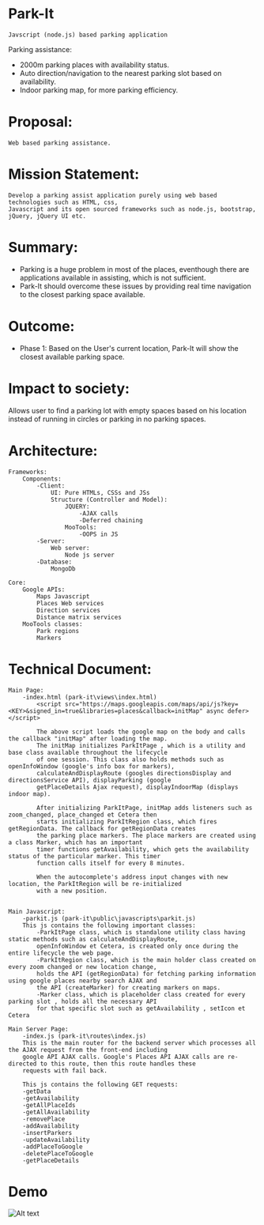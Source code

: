 # Park-It
    Javscript (node.js) based parking application
Parking assistance:
* 2000m parking places with availability status.
* Auto direction/navigation to the nearest parking slot based on availability.
* Indoor parking map, for more parking efficiency.

# Proposal:
    Web based parking assistance.

# Mission Statement:
    Develop a parking assist application purely using web based technologies such as HTML, css, 
    Javascript and its open sourced frameworks such as node.js, bootstrap, jQuery, jQuery UI etc.
    
# Summary:
  * Parking is a huge problem in most of the places, eventhough there are applications available in assisting, which is not sufficient. 
  * Park-It should overcome these issues by providing real time navigation to the closest parking space available.

# Outcome:
  * Phase 1: Based on the User's current location, Park-It will show the closest available parking space.

# Impact to society:
  Allows user to find a parking lot with empty spaces based on his location instead of running in circles or
  parking in no parking spaces.

# Architecture:
	Frameworks:
		Components:
			-Client:
				UI: Pure HTMLs, CSSs and JSs
				Structure (Controller and Model): 
					JQUERY:
						-AJAX calls
						-Deferred chaining
					MooTools:
						-OOPS in JS
			-Server:
				Web server:
					Node js server
			-Database:
				MongoDb

	Core:
		Google APIs:
			Maps Javascript
			Places Web services
			Direction services
			Distance matrix services
		MooTools classes:
			Park regions
			Markers
			
# Technical Document:
	Main Page:
		-index.html (park-it\views\index.html)
			<script src="https://maps.googleapis.com/maps/api/js?key=<KEY>&signed_in=true&libraries=places&callback=initMap" async defer></script>

			The above script loads the google map on the body and calls the callback "initMap" after loading the map.
			The initMap initializes ParkItPage , which is a utility and base class available throughout the lifecycle
			of one session. This class also holds methods such as openInfoWindow (google's info box for markers), 
			calculateAndDisplayRoute (googles directionsDisplay and directionsService API), displayParking (google 
			getPlaceDetails Ajax request), displayIndoorMap (displays indoor map).

			After initializing ParkItPage, initMap adds listeners such as zoom_changed, place_changed et Cetera then
			starts initializing ParkItRegion class, which fires getRegionData. The callback for getRegionData creates 
			the parking place markers. The place markers are created using a class Marker, which has an important 
			timer functions getAvailability, which gets the availability status of the particular marker. This timer
			function calls itself for every 8 minutes.

			When the autocomplete's address input changes with new location, the ParkItRegion will be re-initialized
			with a new position.

		
	Main Javascript:
		-parkit.js (park-it\public\javascripts\parkit.js)
		This js contains the following important classes:
			-ParkItPage class, which is standalone utility class having static methods such as calculateAndDisplayRoute,
			openInfoWindow et Cetera, is created only once during the entire lifecycle the web page.
			-ParkItRegion class, which is the main holder class created on every zoom changed or new location change,
			holds the API (getRegionData) for fetching parking information using google places nearby search AJAX and
			the API (createMarker) for creating markers on maps.
			-Marker class, which is placeholder class created for every parking slot , holds all the necessary API
			for that specific slot such as getAvailability , setIcon et Cetera

	Main Server Page:
		-index.js (park-it\routes\index.js)
		This is the main router for the backend server which processes all the AJAX request from the front-end including 
		google API AJAX calls. Google's Places API AJAX calls are re-directed to this route, then this route handles these
		requests with fail back.

		This js contains the following GET requests:
		-getData
		-getAvailability
		-getAllPlaceIds
		-getAllAvailability
		-removePlace
		-addAvailability
		-insertParkers
		-updateAvailability
		-addPlaceToGoogle
		-deletePlaceToGoogle
		-getPlaceDetails
# Demo
![Alt text](/artifacts/images/ParkItGIF.gif)
